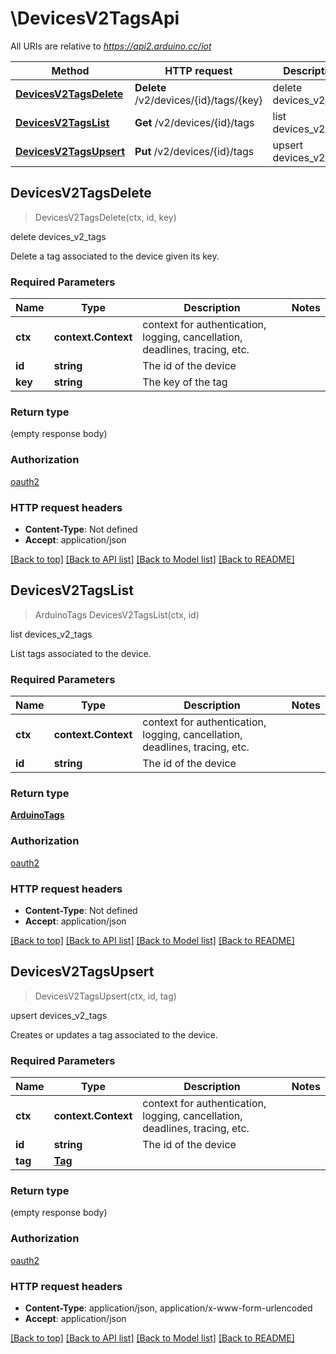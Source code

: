 # \DevicesV2TagsApi

All URIs are relative to *https://api2.arduino.cc/iot*

Method | HTTP request | Description
------------- | ------------- | -------------
[**DevicesV2TagsDelete**](DevicesV2TagsApi.md#DevicesV2TagsDelete) | **Delete** /v2/devices/{id}/tags/{key} | delete devices_v2_tags
[**DevicesV2TagsList**](DevicesV2TagsApi.md#DevicesV2TagsList) | **Get** /v2/devices/{id}/tags | list devices_v2_tags
[**DevicesV2TagsUpsert**](DevicesV2TagsApi.md#DevicesV2TagsUpsert) | **Put** /v2/devices/{id}/tags | upsert devices_v2_tags



## DevicesV2TagsDelete

> DevicesV2TagsDelete(ctx, id, key)

delete devices_v2_tags

Delete a tag associated to the device given its key.

### Required Parameters


Name | Type | Description  | Notes
------------- | ------------- | ------------- | -------------
**ctx** | **context.Context** | context for authentication, logging, cancellation, deadlines, tracing, etc.
**id** | **string**| The id of the device | 
**key** | **string**| The key of the tag | 

### Return type

 (empty response body)

### Authorization

[oauth2](../README.md#oauth2)

### HTTP request headers

- **Content-Type**: Not defined
- **Accept**: application/json

[[Back to top]](#) [[Back to API list]](../README.md#documentation-for-api-endpoints)
[[Back to Model list]](../README.md#documentation-for-models)
[[Back to README]](../README.md)


## DevicesV2TagsList

> ArduinoTags DevicesV2TagsList(ctx, id)

list devices_v2_tags

List tags associated to the device.

### Required Parameters


Name | Type | Description  | Notes
------------- | ------------- | ------------- | -------------
**ctx** | **context.Context** | context for authentication, logging, cancellation, deadlines, tracing, etc.
**id** | **string**| The id of the device | 

### Return type

[**ArduinoTags**](ArduinoTags.md)

### Authorization

[oauth2](../README.md#oauth2)

### HTTP request headers

- **Content-Type**: Not defined
- **Accept**: application/json

[[Back to top]](#) [[Back to API list]](../README.md#documentation-for-api-endpoints)
[[Back to Model list]](../README.md#documentation-for-models)
[[Back to README]](../README.md)


## DevicesV2TagsUpsert

> DevicesV2TagsUpsert(ctx, id, tag)

upsert devices_v2_tags

Creates or updates a tag associated to the device.

### Required Parameters


Name | Type | Description  | Notes
------------- | ------------- | ------------- | -------------
**ctx** | **context.Context** | context for authentication, logging, cancellation, deadlines, tracing, etc.
**id** | **string**| The id of the device | 
**tag** | [**Tag**](Tag.md)|  | 

### Return type

 (empty response body)

### Authorization

[oauth2](../README.md#oauth2)

### HTTP request headers

- **Content-Type**: application/json, application/x-www-form-urlencoded
- **Accept**: application/json

[[Back to top]](#) [[Back to API list]](../README.md#documentation-for-api-endpoints)
[[Back to Model list]](../README.md#documentation-for-models)
[[Back to README]](../README.md)

